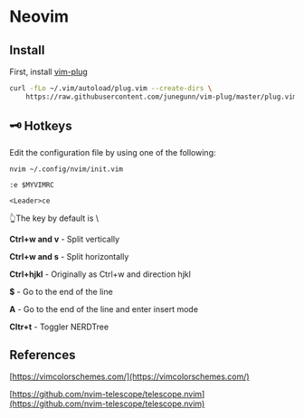 # Neovim

## Install

First, install [vim-plug](https://github.com/junegunn/vim-plug)

```sh
curl -fLo ~/.vim/autoload/plug.vim --create-dirs \
    https://raw.githubusercontent.com/junegunn/vim-plug/master/plug.vim
```

## 🗝 Hotkeys

Edit the configuration file by using one of the following:

`nvim ~/.config/nvim/init.vim`

`:e $MYVIMRC`

`<Leader>ce`

👆The <Leader> key by default is \

**Ctrl+w and v** - Split vertically

**Ctrl+w and s** - Split horizontally

**Ctrl+hjkl** - Originally as Ctrl+w and direction hjkl

**$** - Go to the end of the line

**A** - Go to the end of the line and enter insert mode

**Cltr+t** - Toggler NERDTree

## References

[https://vimcolorschemes.com/](https://vimcolorschemes.com/)

[https://github.com/nvim-telescope/telescope.nvim](https://github.com/nvim-telescope/telescope.nvim)
